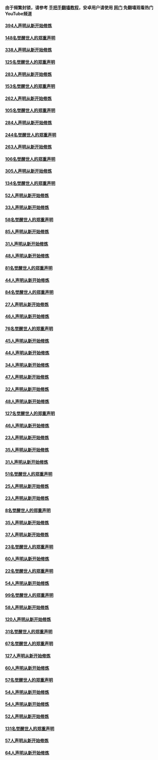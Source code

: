 #### 由于频繁封锁，请参考 [手把手翻墙教程](https://github.com/gfw-breaker/guides/wiki/)，安卓用户请使用 [网门](https://github.com/gfw-breaker/nogfw/blob/master/dl.md?t=05041000) 免翻墙观看热门YouTube频道 

#### [394人声明从新开始修炼](../pages/91/423914.md?t=05041000) 

#### [148名觉醒世人的郑重声明](../pages/91/423913.md?t=05041000) 

#### [338人声明从新开始修炼](../pages/91/423540.md?t=05041000) 

#### [125名觉醒世人的郑重声明](../pages/91/423539.md?t=05041000) 

#### [283人声明从新开始修炼](../pages/91/423296.md?t=05041000) 

#### [153名觉醒世人的郑重声明](../pages/91/423295.md?t=05041000) 

#### [262人声明从新开始修炼](../pages/91/423004.md?t=05041000) 

#### [105名觉醒世人的郑重声明](../pages/91/423003.md?t=05041000) 

#### [284人声明从新开始修炼](../pages/91/422707.md?t=05041000) 

#### [244名觉醒世人的郑重声明](../pages/91/422706.md?t=05041000) 

#### [263人声明从新开始修炼](../pages/91/422553.md?t=05041000) 

#### [106名觉醒世人的郑重声明](../pages/91/422552.md?t=05041000) 

#### [305人声明从新开始修炼](../pages/91/422153.md?t=05041000) 

#### [134名觉醒世人的郑重声明](../pages/91/422152.md?t=05041000) 

#### [52人声明从新开始修炼](../pages/91/421846.md?t=05041000) 

#### [33人声明从新开始修炼](../pages/91/421804.md?t=05041000) 

#### [58名觉醒世人的郑重声明](../pages/91/421845.md?t=05041000) 

#### [85人声明从新开始修炼](../pages/91/421769.md?t=05041000) 

#### [31人声明从新开始修炼](../pages/91/421763.md?t=05041000) 

#### [48人声明从新开始修炼](../pages/91/421605.md?t=05041000) 

#### [81名觉醒世人的郑重声明](../pages/91/421656.md?t=05041000) 

#### [44人声明从新开始修炼](../pages/91/421544.md?t=05041000) 

#### [84名觉醒世人的郑重声明](../pages/91/421543.md?t=05041000) 

#### [27人声明从新开始修炼](../pages/91/421465.md?t=05041000) 

#### [46人声明从新开始修炼](../pages/91/421454.md?t=05041000) 

#### [76名觉醒世人的郑重声明](../pages/91/421453.md?t=05041000) 

#### [45人声明从新开始修炼](../pages/91/421452.md?t=05041000) 

#### [44人声明从新开始修炼](../pages/91/421422.md?t=05041000) 

#### [34人声明从新开始修炼](../pages/91/421322.md?t=05041000) 

#### [47人声明从新开始修炼](../pages/91/421264.md?t=05041000) 

#### [32人声明从新开始修炼](../pages/91/421225.md?t=05041000) 

#### [48人声明从新开始修炼](../pages/91/421202.md?t=05041000) 

#### [127名觉醒世人的郑重声明](../pages/91/421224.md?t=05041000) 

#### [46人声明从新开始修炼](../pages/91/421203.md?t=05041000) 

#### [23人声明从新开始修炼](../pages/91/421138.md?t=05041000) 

#### [35人声明从新开始修炼](../pages/91/421122.md?t=05041000) 

#### [31人声明从新开始修炼](../pages/91/421081.md?t=05041000) 

#### [51名觉醒世人的郑重声明](../pages/91/421080.md?t=05041000) 

#### [25人声明从新开始修炼](../pages/91/421020.md?t=05041000) 

#### [23人声明从新开始修炼](../pages/91/420884.md?t=05041000) 

#### [8名觉醒世人的郑重声明](../pages/91/420883.md?t=05041000) 

#### [35人声明从新开始修炼](../pages/91/420809.md?t=05041000) 

#### [37人声明从新开始修炼](../pages/91/420766.md?t=05041000) 

#### [23名觉醒世人的郑重声明](../pages/91/420765.md?t=05041000) 

#### [60人声明从新开始修炼](../pages/91/420727.md?t=05041000) 

#### [22名觉醒世人的郑重声明](../pages/91/420726.md?t=05041000) 

#### [54人声明从新开始修炼](../pages/91/420529.md?t=05041000) 

#### [99名觉醒世人的郑重声明](../pages/91/420528.md?t=05041000) 

#### [58人声明从新开始修炼](../pages/91/420198.md?t=05041000) 

#### [120人声明从新开始修炼](../pages/91/420141.md?t=05041000) 

#### [31名觉醒世人的郑重声明](../pages/91/420197.md?t=05041000) 

#### [67名觉醒世人的郑重声明](../pages/91/420140.md?t=05041000) 

#### [127人声明从新开始修炼](../pages/91/420082.md?t=05041000) 

#### [60人声明从新开始修炼](../pages/91/420081.md?t=05041000) 

#### [57名觉醒世人的郑重声明](../pages/91/420080.md?t=05041000) 

#### [54人声明从新开始修炼](../pages/91/419533.md?t=05041000) 

#### [54人声明从新开始修炼](../pages/91/419532.md?t=05041000) 

#### [52人声明从新开始修炼](../pages/91/419531.md?t=05041000) 

#### [131名觉醒世人的郑重声明](../pages/91/419530.md?t=05041000) 

#### [57人声明从新开始修炼](../pages/91/419430.md?t=05041000) 

#### [64人声明从新开始修炼](../pages/91/419429.md?t=05041000) 

